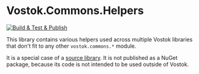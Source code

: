 # Vostok.Commons.Helpers

[![Build & Test & Publish](https://github.com/vostok/commons.helpers/actions/workflows/ci.yml/badge.svg)](https://github.com/vostok/commons.helpers/actions/workflows/ci.yml)

This library contains various helpers used across multiple Vostok libraries that don't fit to any other `vostok.commons.*` module. 

It is a special case of a [source library](https://github.com/vostok/devtools/blob/master/library-dev-conventions/src-libs-conventions.md). It is not published as a NuGet package, because its code is not intended to be used outside of Vostok.